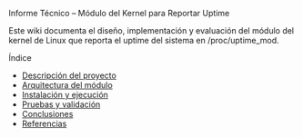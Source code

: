 Informe Técnico – Módulo del Kernel para Reportar Uptime

Este wiki documenta el diseño, implementación y evaluación del módulo del kernel de Linux que reporta el uptime del sistema en /proc/uptime_mod.

Índice

- [Descripción del proyecto](./Descripcion-del-proyecto)
- [Arquitectura del módulo](./Arquitectura-del-modulo)
- [Instalación y ejecución](./Instalacion-y-ejecucion)
- [Pruebas y validación](./Pruebas-y-validacion)
- [Conclusiones](./Conclusiones)
- [Referencias](./Referencias)
